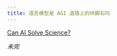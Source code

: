 ```yaml
---
title: 语言模型是 AGI 道路上的绊脚石吗
---
```

[Can AI Solve Science?](https://writings.stephenwolfram.com/2024/03/can-ai-solve-science/)

_未完_